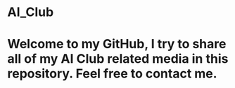# AI_Club
# Welcome to my GitHub, I try to share all of my AI Club related media in this repository.  Feel free to contact me.
